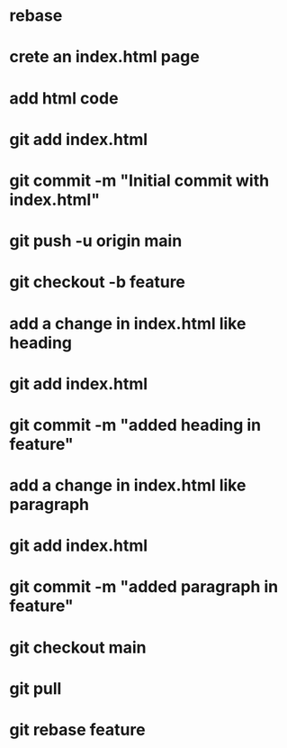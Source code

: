 # rebase

# crete an index.html page
# add html code
# 
# git add index.html
# git commit -m "Initial commit with index.html"
# git push -u origin main

# git checkout -b feature

# add a change in index.html like heading
# git add index.html
# git commit -m "added heading in feature"

# add a change in index.html like paragraph
# git add index.html
# git commit -m "added paragraph in feature"

# git checkout main
# git pull
# git rebase feature


